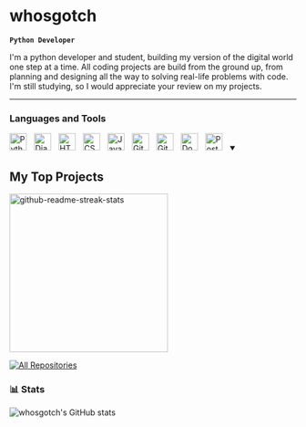 # whosgotch

**`Python Developer`**

I'm a python developer and student, building my version of the digital world one step at a time. All coding projects are build from the ground up, from planning and designing all the way to solving real-life problems with code. I'm still studying, so I would appreciate your review on my projects.

---

### Languages and Tools
<img align="left" alt="Python" width="30px" style="padding-right:10px;" src="https://cdn.jsdelivr.net/gh/devicons/devicon/icons/python/python-plain.svg" />
<img align="left" alt="Django" width="30px" style="padding-right:10px;" src="https://cdn.jsdelivr.net/gh/devicons/devicon/icons/django/django-plain.svg" />
<img align="left" alt="HTML" width="30px" style="padding-right:10px;" src="https://cdn.jsdelivr.net/gh/devicons/devicon/icons/html5/html5-plain.svg" />
<img align="left" alt="CSS" width="30px" style="padding-right:10px;" src="https://cdn.jsdelivr.net/gh/devicons/devicon/icons/css3/css3-plain.svg" />
<img align="left" alt="JavaScript" width="30px" style="padding-right:10px;" src="https://cdn.jsdelivr.net/gh/devicons/devicon/icons/javascript/javascript-plain.svg" />
<img align="left" alt="Git" width="30px" style="padding-right:10px;" src="https://cdn.jsdelivr.net/gh/devicons/devicon/icons/git/git-original.svg" />
<img align="left" alt="GitHub" width="30px" style="padding-right:10px;" src="https://cdn.jsdelivr.net/gh/devicons/devicon/icons/github/github-original.svg" />
<img align="left" alt="Docker" width="30px" style="padding-right:10px;" src="https://cdn.jsdelivr.net/gh/devicons/devicon/icons/docker/docker-plain.svg" />
<img align="left" alt="PostgreSQL" width="30px" style="padding-right:10px;" src="https://cdn.jsdelivr.net/gh/devicons/devicon/icons/postgresql/postgresql-plain.svg" />
<br />

<details open> 
  <summary><h2>My Top Projects</h2></summary>
   <!-- Repo info cards - https://github.com/anuraghazra/github-readme-stats -->
   <!-- Small repo cards (fork) - https://github.com/DenverCoder1/github-readme-stats -->
  <p align="left">
        <a href="https://github.com/whosgotch/Django-ToDoList"><img width="278" src="https://github-readme-stats.vercel.app/api/pin/?username=whosgotch&repo=Django-ToDoList&theme=react&bg_color=1F222E&title_color=F85D7F&hide_border=true&icon_color=F8D866&show_icons=false" alt="github-readme-streak-stats"></a>
  </p>

  <a href="https://github.com/DenverCoder1?tab=repositories&sort=stargazers"><img alt="All Repositories" title="All Repositories" src="https://custom-icon-badges.demolab.com/badge/-Click%20Here%20For%20All%20My%20Repos-1F222E?style=for-the-badge&logoColor=white&logo=repo"/></a>
</details>

### 📊 Stats

![whosgotch's GitHub stats](https://github-readme-stats.vercel.app/api?username=whosgotcht&show_icons=true&theme=gruvbox)

<!-- ![GitHub Streak](https://streak-stats.demolab.com?user=whosgotch&theme=gruvbox&border_radius=4.5) -->

#